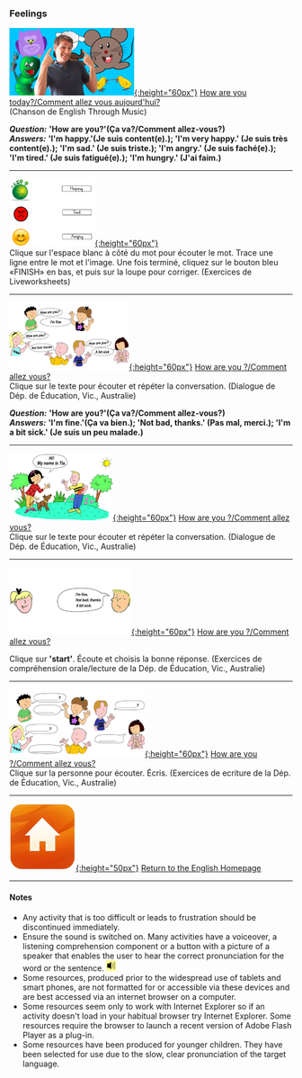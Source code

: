 <head>
<!-- Global site tag (gtag.js) - Google Analytics -->
<script async src="https://www.googletagmanager.com/gtag/js?id=UA-160613202-1"></script>
<script>
  window.dataLayer = window.dataLayer || [];
  function gtag(){dataLayer.push(arguments);}
  gtag('js', new Date());
  gtag('config', 'UA-160613202-1');
</script>
</head>

### Feelings

[![hoyt](/images/hoyt.png){:height="60px"}](https://www.youtube.com/watch?v=fMR8Hr9Xby4) [How are you today?/Comment allez vous aujourd'hui?](https://www.youtube.com/watch?v=fMR8Hr9Xby4)    
(Chanson de English Through Music)  

***Question:*** **'How are you?'(Ça va?/Comment allez-vous?)**  
***Answers:*** **'I'm happy.'(Je suis content(e).); 'I'm very happy.' (Je suis très content(e).); 'I'm sad.' (Je suis triste.); 'I'm angry.' (Je suis faché(e).); 'I'm tired.' (Je suis fatigué(e).); 'I'm hungry.' (J'ai faim.)**  


***  

[![felvwk2](/images/felvwk2.PNG){:height="60px"}](https://www.liveworksheets.com/worksheets/en/English_as_a_Second_Language_(ESL)/Feelings_and_emotions/Feelings_listen_and_match_kj7761ud)   
Clique sur l'espace blanc à côté du mot pour écouter le mot. Trace une ligne entre le mot et l'image. Une fois terminé, cliquez sur le bouton bleu «FINISH» en bas, et puis sur la loupe pour corriger. (Exercices de Liveworksheets)   

***  

[![edvhay1](/images/edvhay1.PNG){:height="60px"}](https://www.education.vic.gov.au/languagesonline/english/sect06/no_1/no_1.htm) [How are you ?/Comment allez vous?](https://www.education.vic.gov.au/languagesonline/english/sect06/no_1/no_1.htm)    
Clique sur le texte pour écouter et répéter la conversation. (Dialogue de Dép. de Éducation, Vic., Australie)  

***Question:*** **'How are you?'(Ça va?/Comment allez-vous?)**  
***Answers:*** **'I'm fine.'(Ça va bien.); 'Not bad, thanks.' (Pas mal, merci.); 'I'm a bit sick.' (Je suis un peu malade.)**  

***  

[![edvhay2](/images/edvhay2.PNG){:height="60px"}](https://www.education.vic.gov.au/languagesonline/english/sect06/no_2/no_2.htm) [How are you ?/Comment allez vous?](https://www.education.vic.gov.au/languagesonline/english/sect06/no_2/no_2.htm)  
Clique sur le texte pour écouter et répéter la conversation. (Dialogue de Dép. de Éducation, Vic., Australie)  

***  

[![edvhay4](/images/edvhay5.PNG){:height="60px"}](https://www.education.vic.gov.au/languagesonline/english/sect06/no_5/no_5.htm) [How are you ?/Comment allez vous?](https://www.education.vic.gov.au/languagesonline/english/sect06/no_5/no_5.htm)  
  
Clique sur **'start'**. Écoute et choisis la bonne réponse. (Exercices de compréhension orale/lecture de la Dép. de Éducation, Vic., Australie)  

***  

[![edvhay4](/images/edvhay4.PNG){:height="60px"}](https://www.education.vic.gov.au/languagesonline/english/sect06/no_4/no_4.htm) [How are you ?/Comment allez vous?](https://www.education.vic.gov.au/languagesonline/english/sect06/no_4/no_4.htm)  
Clique sur la personne pour écouter. Écris. (Exercices de ecriture de la Dép. de Éducation, Vic., Australie)    

***  

[![home](/images/home.png){:height="50px"}](https://1blockatatime.github.io/English) [Return to the English Homepage](https://1blockatatime.github.io/English)  

***

#### Notes
* Any activity that is too difficult or leads to frustration should be discontinued immediately.
* Ensure the sound is switched on. Many activities have a voiceover, a listening comprehension component or a button with a picture of a speaker that enables the user to hear the correct pronunciation for the word or the sentence. ![spkr2](/images/spkr2.PNG)
* Some resources, produced prior to the widespread use of tablets and smart phones, are not formatted for or accessible via these devices and are best accessed via an internet browser on a computer.
* Some resources seem only to work with Internet Explorer so if an activity doesn't load in your habitual browser try Internet Explorer. Some resources require the browser to launch a recent version of Adobe Flash Player as a plug-in.
* Some resources have been produced for younger children. They have been selected for use due to the slow, clear pronunciation of the target language.
